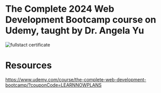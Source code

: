 # The Complete 2024 Web Development Bootcamp course on Udemy, taught by Dr. Angela Yu

![fullstact certificate](https://github.com/user-attachments/assets/e7b751ab-1fdd-4cf1-9095-6348a31e7c2f)




# Resources
https://www.udemy.com/course/the-complete-web-development-bootcamp/?couponCode=LEARNNOWPLANS
